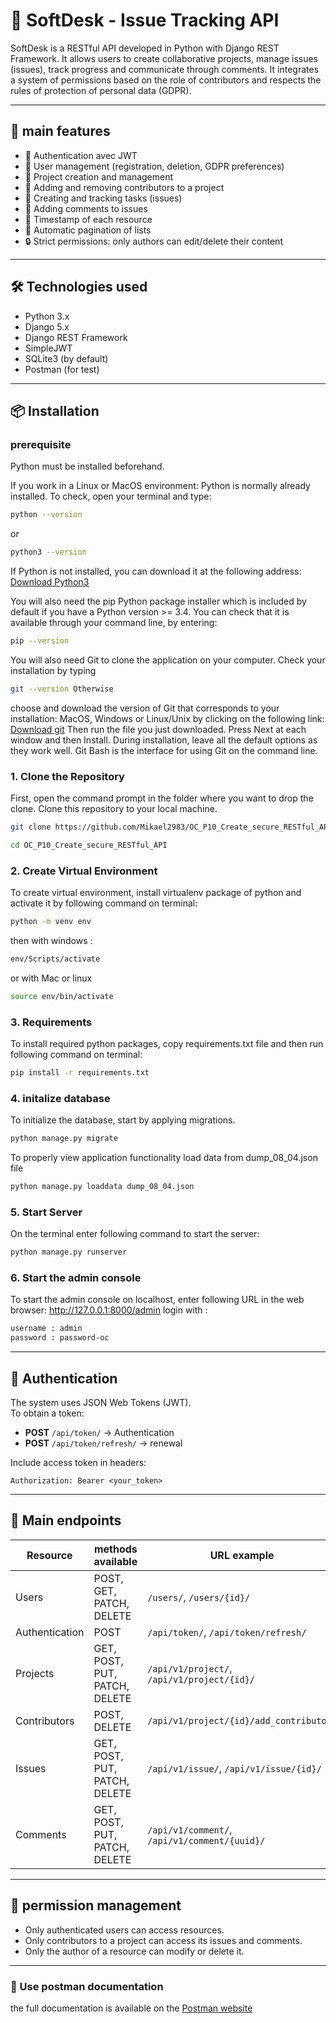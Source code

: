 # 🧩 SoftDesk - Issue Tracking API

SoftDesk is a RESTful API developed in Python with Django REST Framework. It allows users to create collaborative projects, manage issues (issues), track progress and communicate through comments. It integrates a system of permissions based on the role of contributors and respects the rules of protection of personal data (GDPR).

---

## 🚀 main features

- 🔐 Authentication avec JWT
- 🧑 User management (registration, deletion, GDPR preferences)
- 📁 Project creation and management
- 👥 Adding and removing contributors to a project
- 🐞 Creating and tracking tasks (issues)
- 💬 Adding comments to issues
- 📅 Timestamp of each resource
- 📄 Automatic pagination of lists
- 🔒 Strict permissions: only authors can edit/delete their content

---

## 🛠️ Technologies used

- Python 3.x
- Django 5.x
- Django REST Framework
- SimpleJWT
- SQLite3 (by default)
- Postman (for test)

---

## 📦 Installation

### prerequisite
Python must be installed beforehand.

If you work in a Linux or MacOS environment: Python is normally already installed. To check, open your terminal and type:
```bash
python --version
```
or
```bash
python3 --version
```
If Python is not installed, you can download it at the following address: [Download Python3](https://www.python.org/downloads)

You will also need the pip Python package installer which is included by default if you have a Python version >= 3.4. You can check that it is available through your command line, by entering:
```bash
pip --version
```
You will also need Git to clone the application on your computer. Check your installation by typing
```bash
git --version Otherwise
```
choose and download the version of Git that corresponds to your installation: MacOS, Windows or Linux/Unix by clicking on the following link:  [Download git](https://git-scm.com/downloads) Then run the file you just downloaded. Press Next at each window and then Install. During installation, leave all the default options as they work well. Git Bash is the interface for using Git on the command line.

### 1. Clone the Repository
First, open the command prompt in the folder where you want to drop the clone.
Clone this repository to your local machine.
```bash
git clone https://github.com/Mikael2983/OC_P10_Create_secure_RESTful_API.git
```
```bash
cd OC_P10_Create_secure_RESTful_API
```

### 2. Create Virtual Environment
To create virtual environment, install virtualenv package of python and activate it by following command on terminal:
```bash
python -m venv env
```
then with windows : 
```bash
env/Scripts/activate
```
or with Mac or linux 
```bash
source env/bin/activate 
```

### 3. Requirements
To install required python packages, copy requirements.txt file and then run following command on terminal:
```bash
pip install -r requirements.txt
```

### 4. initalize database
To initialize the database, start by applying migrations.
```bash
python manage.py migrate
```
To properly view application functionality load data from dump_08_04.json file
```bash
python manage.py loaddata dump_08_04.json
```

### 5. Start Server
On the terminal enter following command to start the server:

```bash
python manage.py runserver
```

### 6. Start the admin console
To start the admin console on localhost, enter following URL in the web browser: http://127.0.0.1:8000/admin 
login with :

```bash
username : admin
password : password-oc
```
---

## 🔑 Authentication

The system uses JSON Web Tokens (JWT).  
To obtain a token:

- **POST** `/api/token/` → Authentication
- **POST** `/api/token/refresh/` → renewal

Include access token in headers:

```
Authorization: Bearer <your_token>
```

---

## 📂 Main endpoints

| Resource       | methods available             | URL example                                  |
|----------------|-------------------------------|----------------------------------------------|
| Users          | POST, GET, PATCH, DELETE      | `/users/`, `/users/{id}/`                    |
| Authentication | POST                          | `/api/token/`, `/api/token/refresh/`         |
| Projects       | GET, POST, PUT, PATCH, DELETE | `/api/v1/project/`, `/api/v1/project/{id}/`  |
| Contributors   | POST, DELETE                  | `/api/v1/project/{id}/add_contributor/`      |
| Issues         | GET, POST, PUT, PATCH, DELETE | `/api/v1/issue/`, `/api/v1/issue/{id}/`      |
| Comments       | GET, POST, PUT, PATCH, DELETE | `/api/v1/comment/`, `/api/v1/comment/{uuid}/`|

---

## 👮 permission management

- Only authenticated users can access resources.
- Only contributors to a project can access its issues and comments.
- Only the author of a resource can modify or delete it.

---


### 📖 Use postman documentation

the full documentation is available on the [Postman website](https://documenter.getpostman.com/view/40813058/2sB2ca6f4u)


